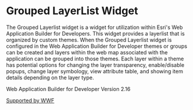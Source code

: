 # Grouped LayerList Widget
The Grouped Layerlist widget is a widget for utilization within Esri's Web Application Builder for Developers. This widget provides a layerlist that is organized by custom themes. When the Grouped Layerlist widget is configured in the Web Application Builder for Developer themes or groups can be created and layers within the web map associated with the application can be grouped into those themes. Each layer within a theme has  potential options for changing the layer transparency, enable/disable popups, change layer symbology, view attribute table, and showing item details depending on the layer type.

Web Application Builder for Developer Version 2.16

[Supported by WWF](https://wwf-sight.org/)
